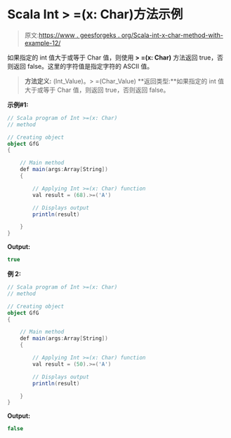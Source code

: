 # Scala Int > =(x: Char)方法示例

> 原文:[https://www . geesforgeks . org/Scala-int-x-char-method-with-example-12/](https://www.geeksforgeeks.org/scala-int-x-char-method-with-example-12/)

如果指定的 int 值大于或等于 Char 值，则使用 **> =(x: Char)** 方法返回 true，否则返回 false。这里的字符值是指定字符的 ASCII 值。

> **方法定义:** (Int_Value)。> =(Char_Value)
> **返回类型:**如果指定的 int 值大于或等于 Char 值，则返回 true，否则返回 false。

**示例#1:**

```scala
// Scala program of Int >=(x: Char)
// method

// Creating object
object GfG
{ 

    // Main method
    def main(args:Array[String])
    {

        // Applying Int >=(x: Char) function
        val result = (68).>=('A')

        // Displays output
        println(result)

    }
} 
```

**Output:**

```scala
true

```

**例 2:**

```scala
// Scala program of Int >=(x: Char)
// method

// Creating object
object GfG
{ 

    // Main method
    def main(args:Array[String])
    {

        // Applying Int >=(x: Char) function
        val result = (50).>=('A')

        // Displays output
        println(result)

    }
} 
```

**Output:**

```scala
false

```